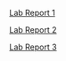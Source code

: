 [Lab Report 1](https://salbybba.github.io/cse15l-lab-reports/lab-report-1-week-2.html)

[Lab Report 2](https://salbybba.github.io/cse15l-lab-reports/lab-report-2-week-4.html)

[Lab Report 3](https://salbybba.github.io/cse15l-lab-reports/lab-report-3-week-6.html)
